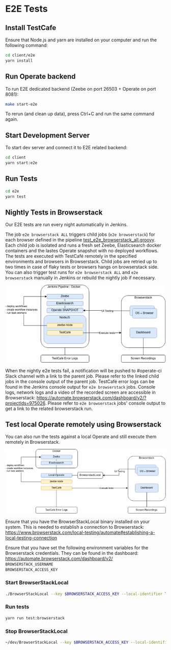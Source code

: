 # E2E Tests

## Install TestCafe

Ensure that Node.js and yarn are installed on your computer and run the following command:

```sh
cd client/e2e
yarn install
```

## Run Operate backend

To run E2E dedicated backend (Zeebe on port 26503 + Operate on port 8081):

```sh
make start-e2e
```

To rerun (and clean up data), press Ctrl+C and run the same command again.

## Start Development Server

To start dev server and connect it to E2E related backend:

```sh
cd client
yarn start:e2e
```

## Run Tests

```sh
cd e2e
yarn test
```

## Nightly Tests in Browserstack

Our E2E tests are run every night automatically in Jenkins.

The job `e2e browserstack ALL` triggers child jobs (`e2e browserstack`) for each browser defined in the pipeline [test_e2e_browserstack_all.groovy](/.ci/pipelines/test_e2e_browserstack_all.groovy). Each child job is isolated and runs a fresh set Zeebe, Elasticsearch docker containers and the lastes Operate snapshot with no deployed workflows. The tests are executed with TestCafé remotely in the specified environments and browsers in Browserstack. Child jobs are retried up to two times in case of flaky tests or browsers hangs on browserstack side. You can also trigger test runs for `e2e browserstack ALL` and `e2e browserstack` manually in Jenkins or rebuild the nightly job if necessary.

![Browserstack Jenkins](docs/browserstack-jenkins.png)

When the nightly e2e tests fail, a notification will be pushed to #operate-ci Slack channel with a link to the parent job. Please refer to the linked child jobs in the console output of the parent job. TestCafé error logs can be found in the Jenkins console output for `e2e browserstack` jobs. Console logs, network logs and a video of the recorded screen are accessible in Browserstack: https://automate.browserstack.com/dashboard/v2/?projectIds=975026. Please refer to `e2e browserstack` jobs' console output to get a link to the related browserstack run.

## Test local Operate remotely using Browserstack

You can also run the tests against a local Operate and still execute them remotely in Browserstack.

![Browserstack Jenkins](docs/browserstack-local.png)

Ensure that you have the BrowserStackLocal binary installed on your system. This is needed to establish a connection to Browserstack: https://www.browserstack.com/local-testing/automate#establishing-a-local-testing-connection

Ensure that you have set the following environment variables for the Browserstack credentials. They can be found in the dashboard: https://automate.browserstack.com/dashboard/v2/  
`BROWSERSTACK_USERNAME`  
`BROWSERSTACK_ACCESS_KEY`

### Start BrowserStackLocal

```sh
./BrowserStackLocal --key $BROWSERSTACK_ACCESS_KEY --local-identifier TestCafe --daemon start --parallel-runs 1
```

### Run tests

```sh
yarn run test:browserstack
```

### Stop BrowserStackLocal

```sh
~/dev/BrowserStackLocal --key $BROWSERSTACK_ACCESS_KEY --local-identifier TestCafe --daemon stop
```

